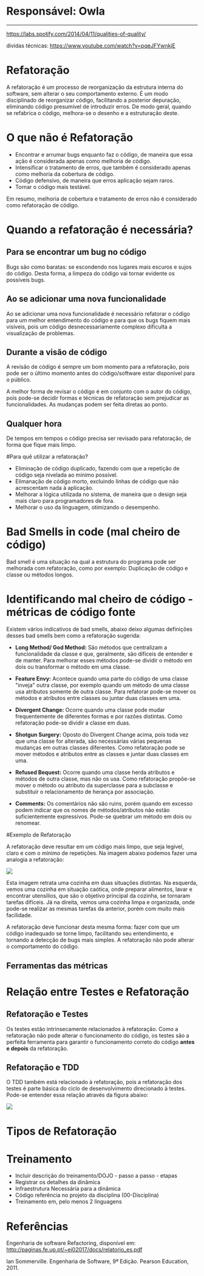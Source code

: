 # **Responsável: Owla**

***

https://labs.spotify.com/2014/04/11/qualities-of-quality/

dividas técnicas:
https://www.youtube.com/watch?v=pqeJFYwnkjE

# Refatoração

A refatoração é um processo de reorganização da estrutura interna do software, sem alterar o seu comportamento externo. É um modo disciplinado de reorganizar código, facilitando a posterior depuração, eliminando código presumível de introduzir erros. De modo geral, quando se refabrica o código, melhora-se o desenho e a estruturação deste.

# O que não é Refatoração

- Encontrar e arrumar bugs enquanto faz o código, de maneira que essa ação é considerada apenas como melhoria de código.
- Intensificar o tratamento de erros, que também é considerado apenas como melhoria da cobertura de código.
- Código defensivo, de maneira que erros aplicação sejam raros.
- Tornar o código mais testável.

Em resumo, melhoria de cobertura e tratamento de erros não é considerado como refatoração de código.

# Quando a refatoração é necessária?
## Para se encontrar um bug no código
Bugs são como baratas: se escondendo nos lugares mais escuros e sujos do código. Desta forma, a limpeza do código vai tornar evidente os possíveis bugs.

## Ao se adicionar uma nova funcionalidade 
Ao se adicionar uma nova funcionalidade é necessário refatorar o código para um melhor entendimento do código e para que os bugs fiquem mais visíveis, pois um código desnecessariamente complexo dificulta a visualização de problemas.

## Durante a visão de código
A revisão de código é sempre um bom momento para a refatoração, pois pode ser o último momento antes do código/software estar disponível para o público.

A melhor forma de revisar o código é em conjunto com o autor do código, pois pode-se decidir formas e técnicas de refatoração sem prejudicar as funcionalidades. As mudanças podem ser feita diretas ao ponto.

## Qualquer hora
De tempos em tempos o código precisa ser revisado para refatoração, de forma que fique mais limpo.

#Para quê utilizar a refatoração?

- Eliminação de código duplicado, fazendo com que a repetição de código seja nivelada ao mínimo possível.
- Elimanação de código morto, excluindo linhas de código que não acrescentam nada à aplicação.
- Melhorar a lógica utilizada no sistema, de maneira que o design seja mais claro para programadores de fora.
- Melhorar o uso da linguagem, otimizando o desempenho.

# Bad Smells in code (mal cheiro de código)

Bad smell é uma situação na qual a estrutura do programa pode ser melhorada com refatoração, como por exemplo: Duplicação de código e classe ou métodos longos.

# Identificando mal cheiro de código - métricas de código fonte

Existem vários indicativos de bad smells, abaixo deixo algumas definições desses bad smells bem como a refatoração sugerida:

* **Long Method/ God Method:** São métodos que centralizam a funcionalidade da classe e que, geralmente, são difíceis de entender e de manter.
Para melhorar esses métodos pode-se dividir o método em dois ou transformar o método em uma classe.

* **Feature Envy:** Acontece quando uma parte do código de uma classe "inveja" outra classe, por exemplo quando um método de uma classe usa atributos somente de outra classe.
Para refatorar pode-se mover os métodos e atributos entre classes ou juntar duas classes em uma.

* **Divergent Change:** Ocorre quando uma classe pode mudar frequentemente de diferentes formas e por razões distintas.
Como refatoração pode-se dividir a classe em duas.

* **Shotgun Surgery:** Oposto do Divergent Change acima, pois toda vez que uma classe for alterada, são necessárias várias pequenas mudanças em outras classes diferentes.
Como refatoração pode se mover métodos e atributos entre as classes e juntar duas classes em uma.

* **Refused Bequest:** Ocorre quando uma classe herda atributos e métodos de outra classe, mas não os usa.
Como refatoração propõe-se mover o método ou atributo da superclasse para a subclasse e substituir o relacionamento de herança por associação.

* **Comments:** Os comentários não são ruins, porém quando em excesso podem indicar que os nomes de métodos/atributos não estão suficientemente expressivos.
Pode-se quebrar um método em dois ou renomear.

#Exemplo de Refatoração

A refatoração deve resultar em um código mais limpo, que seja legível, claro e com o mínimo de repetições. Na imagem abaixo podemos fazer uma analogia a refatoração:

![](https://raw.githubusercontent.com/wiki/fga-gpp-mds/00-Disciplina/img/refatoracao-casa.png)

Esta imagem retrata uma cozinha em duas situações distintas. Na esquerda, vemos uma cozinha em situação caótica, onde preparar alimentos, lavar e encontrar utensílios, que são o objetivo principal da cozinha, se tornaram tarefas difíceis. Já na direita, vemos uma cozinha limpa e organizada, onde pode-se realizar as mesmas tarefas da anterior, porém com muito mais facilidade.

A refatoração deve funcionar desta mesma forma: fazer com que um código inadequado se torne limpo, facilitando seu entendimento, e tornando a detecção de bugs mais simples. A refatoração não pode alterar o comportamento do código.

## Ferramentas das métricas

# Relação entre Testes e Refatoração

## Refatoração e Testes
Os testes estão intrinsecamente relacionados à refatoração. Como a refatoração não pode alterar o funcionamento do código, os testes são a perfeita ferramenta para garantir o funcionamento correto do código **antes e depois** da refatoração.

## Refatoração e TDD
O TDD também está relacionado à refatoração, pois a refatoração dos testes é parte básica do ciclo de desenvolvimento direcionado à testes. Pode-se entender essa relação através da figura abaixo:

![](https://github.com/fga-gpp-mds/00-Disciplina/wiki/img/tdd.png)

# Tipos de Refatoração

# Treinamento

- Incluir descrição do treinamento/DOJO - passo a passo - etapas
- Registrar os detalhes da dinâmica
- Infraestrutura Necessária para a dinâmica
- Código referência no projeto da disciplina (00-Disciplina)
- Treinamento em, pelo menos 2 linguagens

# Referências

Engenharia de software Refactoring, disponível em: http://paginas.fe.up.pt/~ei02017/docs/relatorio_es.pdf

Ian Sommerville. Engenharia de Software, 9ª Edição. Pearson Education, 2011.